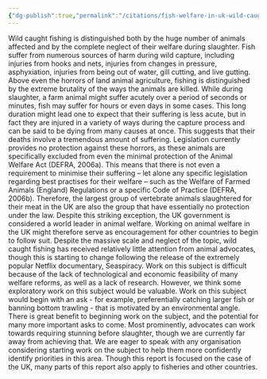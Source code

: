```yaml
---
{"dg-publish":true,"permalink":"/citations/fish-welfare-in-uk-wild-caught-fisheries-animal-ask/","tags":["wild_animals","fish","uk"],"created":"2025-10-23T17:42:44.905+01:00","updated":"2025-10-24T12:45:10.008+01:00"}
---
```


Wild caught fishing is distinguished both by the huge number of animals affected and by the complete neglect of their welfare during slaughter. Fish suffer from numerous sources of harm during wild capture, including injuries from hooks and nets, injuries from changes in pressure, asphyxiation, injuries from being out of water, gill cutting, and live gutting.
Above even the horrors of land animal agriculture, fishing is distinguished by the extreme brutality of the ways the animals are killed. While during slaughter, a farm animal might suffer acutely over a period of seconds or minutes, fish may suffer for hours or even days in some cases. This long duration might lead one to expect that their suffering is less acute, but in fact they are injured in a variety of ways during the capture process and can be said to be dying from many causes at once. This suggests that their deaths involve a tremendous amount of suffering.
Legislation currently provides no protection against these horrors, as these animals are specifically excluded from even the minimal protection of the Animal Welfare Act (DEFRA, 2006a). This means that there is not even a requirement to minimise their suffering – let alone any specific legislation regarding best practises for their welfare – such as the Welfare of Farmed Animals (England) Regulations or a specific Code of Practice (DEFRA, 2006b). Therefore, the largest group of vertebrate animals slaughtered for their meat in the UK are also the group that have essentially no protection under the law.
Despite this striking exception, the UK government is considered a world leader in animal welfare. Working on animal welfare in the UK might therefore serve as encouragement for other countries to begin to follow suit.
Despite the massive scale and neglect of the topic, wild caught fishing has received relatively little attention from animal advocates, though this is starting to change following the release of the extremely popular Netflix documentary, Seaspiracy. Work on this subject is difficult because of the lack of technological and economic feasibility of many welfare reforms, as well as a lack of research. However, we think some exploratory work on this subject would be valuable.
Work on this subject would begin with an ask - for example, preferentially catching larger fish or banning bottom trawling - that is motivated by an environmental angle. There is great benefit to beginning work on the subject, and the potential for many more important asks to come. Most prominently, advocates can work towards requiring stunning before slaughter, though we are currently far away from achieving that. We are eager to speak with any organisation considering starting work on the subject to help them more confidently identify priorities in this area. Though this report is focused on the case of the UK, many parts of this report also apply to fisheries and other countries.